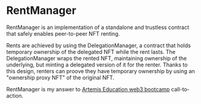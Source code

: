 # RentManager
 
RentManager is an implementation of a standalone and trustless contract that safely enables peer-to-peer NFT renting.

Rents are achieved by using the DelegationManager, a contract that holds temporary ownership of the delegated NFT while the rent lasts.
The DelegationManager wraps the rented NFT, maintaining ownership of the underlying, but minting a delegated version of it for the renter. Thanks to this design, renters can proove they have temporary ownership by using an "ownership proxy NFT" of the original NFT.

RentManager is my answer to [Artemis Education web3 bootcamp](https://artemis.education/) call-to-action.
